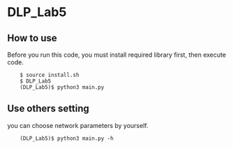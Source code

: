 # DLP_Lab5

## How to use

Before you run this code, you must install required library first, then execute code.

```
    $ source install.sh
    $ DLP_Lab5
    (DLP_Lab5)$ python3 main.py
```

## Use others setting 

you can choose network parameters by yourself.

```
    (DLP_Lab5)$ python3 main.py -h
```